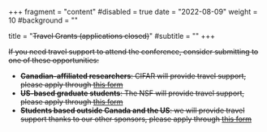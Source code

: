 +++
fragment = "content"
#disabled = true
date = "2022-08-09"
weight = 10
#background = ""

title = "~~Travel Grants (applications closed)~~"
#subtitle = ""
+++

~~If you need travel support to attend the conference, consider submitting to one of these opportunities:~~

* ~~**Canadian-affiliated researchers**: CIFAR will provide travel support, please apply through [this form](https://forms.gle/9sLpyUtJC3SN7QBNA)~~
* ~~**US-based graduate students**: The NSF will provide travel support, please apply through [this form](https://forms.office.com/r/7w7N4xSaLw)~~
* ~~**Students based outside Canada and the US**: we will provide travel support thanks to our other sponsors, please apply through [this form](https://forms.gle/kGUjtGwHwMeCSNyw8)~~